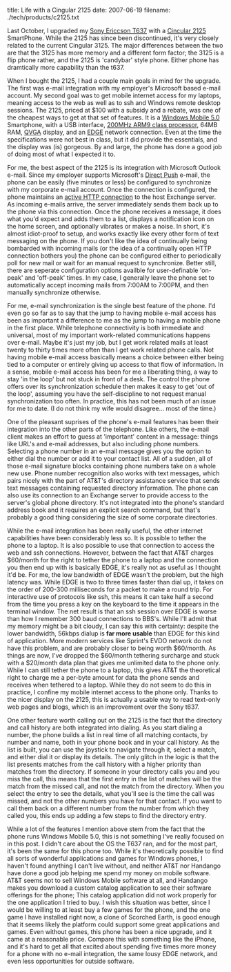 title: Life with a Cingular 2125
date: 2007-06-19
filename: ./tech/products/c2125.txt


Last October, I upgraded my [Sony Ericcson T637](http://www.mschaef.com/blog/tech/products/t637.txt)
 with a [Cincular 2125](http://msmobiles.com/news.php/4691.html)    
SmartPhone. While the 2125 has since been discontinued, it's very
closely related to the current Cingular 3125. The major differences
between the two are that the 3125 has more memory and a different form
factor; the 3125 is a flip phone rather, and the 2125 is 'candybar'
style phone. Either phone has dramtically more capability than the
t637.

When I bought the 2125, I had a couple main goals in mind for the
upgrade. The first was e-mail integration with my employer's Microsoft
based e-mail account. My second goal was to get mobile internet access
for my laptops, meaning access to the web as well as to ssh and
Windows remote desktop sessions.  The 2125, priced at $100 with a
subsidy and a rebate, was one of the cheapest ways to get at that set
of features. It is a <a
href="http://www.microsoft.com/presspass/press/2005/may05/05-10WindowsMobile5PR.mspx">Windows
Mobile 5.0</a> Smartphone, with a USB interface, <a
href="http://en.wikipedia.org/wiki/Texas_Instruments_OMAP">200MHz ARM9
class processor</a>, 64MB RAM,
[QVGA](http://en.wikipedia.org/wiki/QVGA) display, and an
[EDGE](http://en.wikipedia.org/wiki/Enhanced_Data_Rates_for_GSM_Evolution)
network connection. Even at the time the specifications were not best
in class, but it did provide the essentials, and the display was (is)
gorgeous. By and large, the phone has done a good job of doing most of
what I expected it to.

For me, the best aspect of the 2125 is its integration with Microsoft
Outlook e-mail. Since my employer supports Microsoft's [Direct
Push](http://www.microsoft.com/windowsmobile/articles/directpush.mspx)
e-mail, the phone can be easily (five minutes or less) be configured
to synchronize with my corporate e-mail account. Once the connection
is configured, the phone maintains an <a
href="http://msexchangeteam.com/archive/2006/04/03/424028.aspx">active
HTTP connection</a> to the host Exchange server. As incoming e-mails
arrive, the server immediately sends them back up to the phone via
this connection. Once the phone receives a message, it does what you'd
expect and adds them to a list, displays a notification icon on the
home screen, and optionally vibrates or makes a noise. In short, it's
almost idiot-proof to setup, and works exactly like every other form
of text messaging on the phone. If you don't like the idea of
continually being bombarded with incoming mails (or the idea of a
continually open HTTP connection bothers you) the phone can be
configured either to periodically poll for new mail or wait for an
manual request to synchronize. Better still, there are seperate
configuration options availble for user-definable 'on-peak' and
'off-peak' times. In my case, I generally leave the phone set to
automatically accept incoming mails from 7:00AM to 7:00PM, and then
manually synchronize otherwise.

For me, e-mail synchronization is the single best feature of the
phone. I'd even go so far as to say that the jump to having mobile
e-mail access has been as important a difference to me as the jump to
having a mobile phone in the first place. While telephone connectivity
is both immediate and universal, most of my important work-related
communications happens over e-mail. Maybe it's just my job, but I get
work related mails at least twenty to thirty times more often than I
get work related phone calls. Not having mobile e-mail access
basically means a choice between either being tied to a computer or
entirely giving up access to that flow of information. In a sense,
mobile e-mail access has been for me a liberating thing, a way to
stay 'in the loop' but not stuck in front of a desk. The control the
phone offers over its synchronization schedule then makes it easy to
get 'out of the loop', assuming you have the self-discipline to not
request manual synchronization too often. In practice, this has not
been much of an issue for me to date. (I do not think my wife would
disagree... most of the time.)

One of the pleasant suprises of the phone's e-mail features has been
their integration into the other parts of the telephone. Like others,
the e-mail client makes an effort to guess at 'important' content in a
message: things like URL's and e-mail addresses, but also including
phone numbers. Selecting a phone number in an e-mail message gives you
the option to either dial the number or add it to your contact
list. All of a sudden, all of those e-mail signature blocks containing
phone numbers take on a whole new use. Phone number recognition also
works with text messages, which pairs nicely with the part of AT&T's
directory assistance service that sends text messages containing
requested directory information.  The phone can also use its
connection to an Exchange server to provide access to the server's
global phone directory. It's not integrated into the phone's standard
address book and it requires an explicit search command, but that's
probably a good thing considering the size of some corporate
directories.

While the e-mail integration has been really useful, the other 
internet capabilities have been considerably less so. It is possible 
to tether the phone to a laptop. It is also possible to use that 
connection to access the web and ssh connections. However, between 
the fact that AT&T charges $60/month for the right to tether the 
phone to a laptop and the connection you then end up with is 
basically EDGE, it's really not as useful as I thought it'd be. For 
me, the low bandwidth of EDGE wasn't the problem, but the high 
latency was.  While EDGE is two to three times faster than dial up, 
it takes on the order of 200-300 milliseconds for a packet to make a 
round trip.  For interactive use of protocols like ssh, this means it 
can take half a second from the time you press a key on the keyboard 
to the time it appears in the terminal window. The net result is that 
an ssh session over EDGE is worse than how I remember 300 baud 
connections to BBS's. While I'll admit that my memory might be a bit 
cloudy, I can say this with certainty: despite the lower bandwidth, 
56kbps dialup is <b>far more usable</b> than EDGE for this kind of 
application. More modern services like Sprint's EVDO network do not 
have this problem, and are probably closer to being worth $60/month. 
As things are now, I've dropped the $60/month tethering surcharge and 
stuck with a $20/month data plan that gives me unlimited data to the 
phone only. While I can still tether the phone to a laptop, this 
gives AT&T the theoretical right to charge me a per-byte amount for 
data the phone sends and receives when tethered to a laptop. While 
they do not seem to do this in practice, I confine my mobile internet 
access to the phone only. Thanks to the nicer display on the 2125, 
this is actually a usable way to read text-only web pages and blogs, 
which is an improvement over the Sony t637.
 
One other feature worth calling out on the 2125 is the fact that the
directory and call history are both integrated into dialing. As you
start dialing a number, the phone builds a list in real time of all
matching contacts, by number and name, both in your phone book and in
your call history. As the list is built, you can use the joystick to
navigate through it, select a match, and either dial it or display its
details. The only glitch in the logic is that the list presents
matches from the call history with a higher priority than matches from
the directory. If someone in your directory calls you and you miss the
call, this means that the first entry in the list of matches will be
the match from the missed call, and not the match from the
directory. When you select the entry to see the details, what you'll
see is the time the call was missed, and not the other numbers you
have for that contact.  If you want to call them back on a different
number from the number from which they called you, this ends up adding
a few steps to find the directory entry.

While a lot of the features I mention above stem from the fact that
the phone runs Windows Mobile 5.0, this is not something I've really
focused on in this post. I didn't care about the OS the T637 ran, and
for the most part, it's been the same for this phone too. While it's
theoretically possible to find all sorts of wonderful applications and
games for Windows phones, I haven't found anything I can't live
without, and neither AT&T nor Handango have done a good job helping me
spend my money on mobile software. AT&T seems not to sell Windows
Mobile software at all, and Handango makes you download a custom
catalog application to see their software offerings for the phone;
This catalog application did not work properly for the one application
I tried to buy. I wish this situation was better, since I would be
willing to at least buy a few games for the phone, and the one game I
have installed right now, a clone of Scorched Earth, is good enough
that it seems likely the platform could support some great
applications and games. Even without games, this phone has been a nice
upgrade, and it came at a reasonable price. Compare this with
something like the iPhone, and it's hard to get all that excited about
spending five times more money for a phone with no e-mail integration,
the same lousy EDGE network, and even less opportunities for outside
software. 
